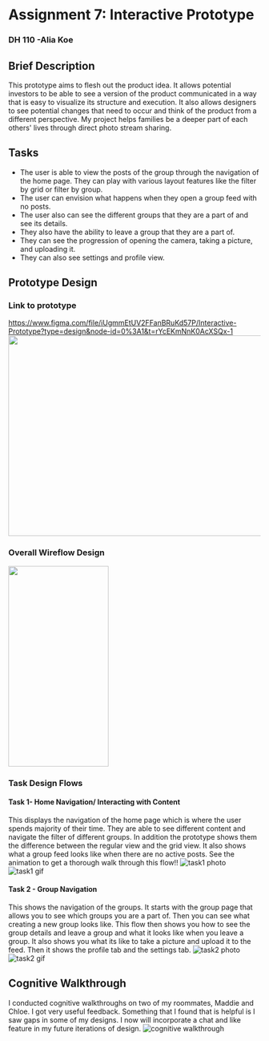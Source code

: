 # Assignment 7: Interactive Prototype
### DH 110 -Alia Koe 

## Brief Description 
This prototype aims to flesh out the product idea. It allows potential investors to be able to see a version of the product communicated in a way that is easy to visualize its structure and execution. It also allows designers to see potential changes that need to occur and think of the product from a different perspective. My project helps families be a deeper part of each others' lives through  direct photo stream sharing. 

## Tasks 
- The user is able to view the posts of the group through the navigation of the home page. They can play with various layout features like the filter by grid or filter by group. 
- The user can envision what happens when they open a group feed with no posts. 
- The user also can see the different groups that they are a part of and see its details. 
- They also have the ability to leave a group that they are a part of. 
- They can see the progression of opening the camera, taking a picture, and uploading it. 
- They can also see settings and profile view. 

## Prototype Design 
### Link to prototype 
https://www.figma.com/file/iUgmmEtUV2FFanBRuKd57P/Interactive-Prototype?type=design&node-id=0%3A1&t=rYcEKmNnK0AcXSQx-1
<img src = "https://github.com/aliakoe1/DH110/blob/main/Assignment7/a7/screenoverview.png" width = "600" height = "400"> 

### Overall Wireflow Design  
 <img src = "https://github.com/aliakoe1/DH110/blob/main/Assignment7/overall%20flow.png" width = "200" height = "400"> 

### Task Design Flows

#### Task 1- Home Navigation/ Interacting with Content 
This displays the navigation of the home page which is where the user spends majority of their time. They are able to see different content and navigate the filter of different groups. In addition the prototype shows them the difference between the regular view and the grid view. It also shows what a group feed looks like when there are no active posts. See the animation to get a thorough walk through this flow!!
![task1 photo](https://github.com/aliakoe1/DH110/blob/main/Assignment7/a7/task1.png)
![task1 gif](https://github.com/aliakoe1/DH110/blob/main/Assignment7/a7/task1.gif)

#### Task 2 - Group Navigation
This shows the navigation of the groups. It starts with the group page that allows you to see which groups you are a part of. Then you can see what creating a new group looks like. This flow then shows you how to see the group details and leave a group and what it looks like when you leave a group. It also shows you what its like to take a picture and upload it to the feed. Then it shows the profile tab and the settings tab. 
![task2 photo](https://github.com/aliakoe1/DH110/blob/main/Assignment7/a7/task2.png)
![task2 gif](https://github.com/aliakoe1/DH110/blob/main/Assignment7/a7/3task.gif)


## Cognitive Walkthrough 
I conducted cognitive walkthroughs on two of my roommates, Maddie and Chloe. I got very useful feedback. Something that I found that is helpful is I saw gaps in some of my designs. I now will incorporate a chat and like feature in my future iterations of design. 
![cognitive walkthrough](https://github.com/aliakoe1/DH110/blob/main/Assignment7/a7/cognitivewalkthrough.png)


